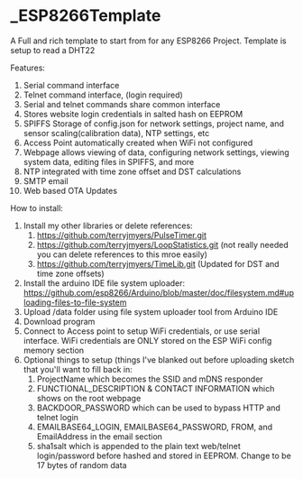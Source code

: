 # _ESP8266Template
A Full and rich template to start from for any ESP8266 Project.  Template is setup to read a DHT22

Features:
1. Serial command interface
2. Telnet command interface, (login required)
3. Serial and telnet commands share common interface
4. Stores website login credentials in salted hash on EEPROM
5. SPIFFS Storage of config.json for network settings, project name, and sensor scaling(calibration data), NTP settings, etc
6. Access Point automatically created when WiFi not configured
7. Webpage allows viewing of data, configuring network settings, viewing system data, editing files in SPIFFS, and more
8. NTP integrated with time zone offset and DST calculations
9. SMTP email
10. Web based OTA Updates

How to install:

1. Install my other libraries or delete references:
    1. https://github.com/terryjmyers/PulseTimer.git
    2. https://github.com/terryjmyers/LoopStatistics.git (not really needed you can delete references to this mroe easily)
    3. https://github.com/terryjmyers/TimeLib.git (Updated for DST and time zone offsets)
2. Install the arduino IDE file system uploader: https://github.com/esp8266/Arduino/blob/master/doc/filesystem.md#uploading-files-to-file-system
3. Upload /data folder using file system uploader tool from Arduino IDE
4. Download program
5. Connect to Access point to setup WiFi credentials, or use serial interface.  WiFi credentials are ONLY stored on the ESP WiFi config memory section
6. Optional things to setup (things I've blanked out before uploading sketch that you'll want to fill back in:
    1. ProjectName which becomes the SSID and mDNS responder
    2. FUNCTIONAL_DESCRIPTION & CONTACT INFORMATION which shows on the root webpage
    3. BACKDOOR_PASSWORD which can be used to bypass HTTP and telnet login
    4. EMAILBASE64_LOGIN, EMAILBASE64_PASSWORD, FROM, and EmailAddress in the email section
    5. sha1salt which is appended to the plain text web/telnet login/password before hashed and stored in EEPROM.  Change to be 17 bytes of random data
